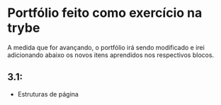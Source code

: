 # Portfólio feito como exercício na trybe

A medida que for avançando, o portfólio irá sendo modificado e irei adicionando abaixo os novos itens aprendidos nos respectivos blocos.

## 3.1:

-   Estruturas de página
